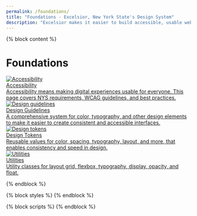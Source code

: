 ```yaml
---
permalink: /foundations/
title: "Foundations - Excelsior, New York State's Design System"
description: "Excelsior makes it easier to build accessible, usable websites for New York State."
---
```


{% block content %}

<h1>Foundations</h1>

<section class="nys-grid-row nys-grid-gap">
  <div class="nys-tablet:nys-grid-col-4 nys-display-flex">
    <a class="card nys-flex-fill" href="{{ site.url | url }}/foundations/accessibility">
      <div class="card__inner">
        <div class="card__media">
          <img src="../assets/img/components/placeholder.svg" alt="Accessibility"></div>
        <div class="card__title">Accessibility</div>
        <div class="card__desc">Accessibility means making digital experiences usable for everyone. This page covers NYS requirements, WCAG guidelines, and best practices.</div>
      </div>
    </a>
  </div>
  <div class="nys-tablet:nys-grid-col-4 nys-display-flex">
    <a class="card nys-flex-fill" href="{{ site.url | url}}/foundations/design-guidelines">
      <div class="card__inner">
        <div class="card__media">
          <img src="../assets/img/components/placeholder.svg" alt="Design guidelines"></div>
        <div class="card__title">Design Guidelines</div>
        <div class="card__desc">A comprehensive system for color, typography, and other design elements to make it easier to create consistent and accessible interfaces.</div>
      </div>
    </a>
  </div>
  <div class="nys-tablet:nys-grid-col-4 nys-display-flex">
    <a class="card nys-flex-fill" href="{{ site.url | url}}/foundations/design-tokens">
      <div class="card__inner">
        <div class="card__media">
          <img src="../assets/img/components/placeholder.svg" alt="Design tokens"></div>
        <div class="card__title">Design Tokens</div>
        <div class="card__desc">Reusable values for color, spacing, typography, layout, and more, that enables consistency and speed in design.</div>
      </div>
    </a>
  </div>
  <div class="nys-tablet:nys-grid-col-4 nys-display-flex">
    <a class="card nys-flex-fill" href="{{ site.url | url}}/foundations/utilities">
      <div class="card__inner">
        <div class="card__media">
          <img src="../assets/img/components/placeholder.svg" alt="Utilities"></div>
        <div class="card__title">Utilities</div>
        <div class="card__desc">Utility classes for layout grid, flexbox, typography, display, opacity, and float.</div>
      </div>
    </a>
  </div>
</section>

{% endblock %}

{% block styles %}
{% endblock %}

{% block scripts %}
{% endblock %}